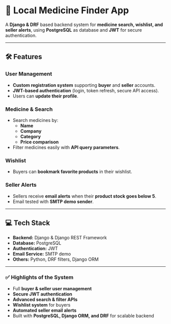 # 🏥 Local Medicine Finder App

A **Django & DRF** based backend system for **medicine search, wishlist, and seller alerts**, using **PostgreSQL** as database and **JWT** for secure authentication.

---

## 🛠 Features

### **User Management**
- **Custom registration system** supporting **buyer** and **seller** accounts.  
- **JWT-based authentication** (login, token refresh, secure API access).  
- Users can **update their profile**.

### **Medicine & Search**
- Search medicines by:
  - **Name**  
  - **Company**  
  - **Category**  
  - **Price comparison**  
- Filter medicines easily with **API query parameters**.

### **Wishlist**
- Buyers can **bookmark favorite products** in their wishlist.

### **Seller Alerts**
- Sellers receive **email alerts** when their **product stock goes below 5**.  
- Email tested with **SMTP demo sender**.

---

## 💻 Tech Stack
- **Backend:** Django & Django REST Framework  
- **Database:** PostgreSQL  
- **Authentication:** JWT  
- **Email Service:** SMTP demo  
- **Others:** Python, DRF filters, Django ORM

---

### ✅ Highlights of the System
- Full **buyer & seller user management**  
- **Secure JWT authentication**  
- **Advanced search & filter APIs**  
- **Wishlist system** for buyers  
- **Automated seller email alerts**  
- Built with **PostgreSQL, Django ORM, and DRF** for scalable backend

